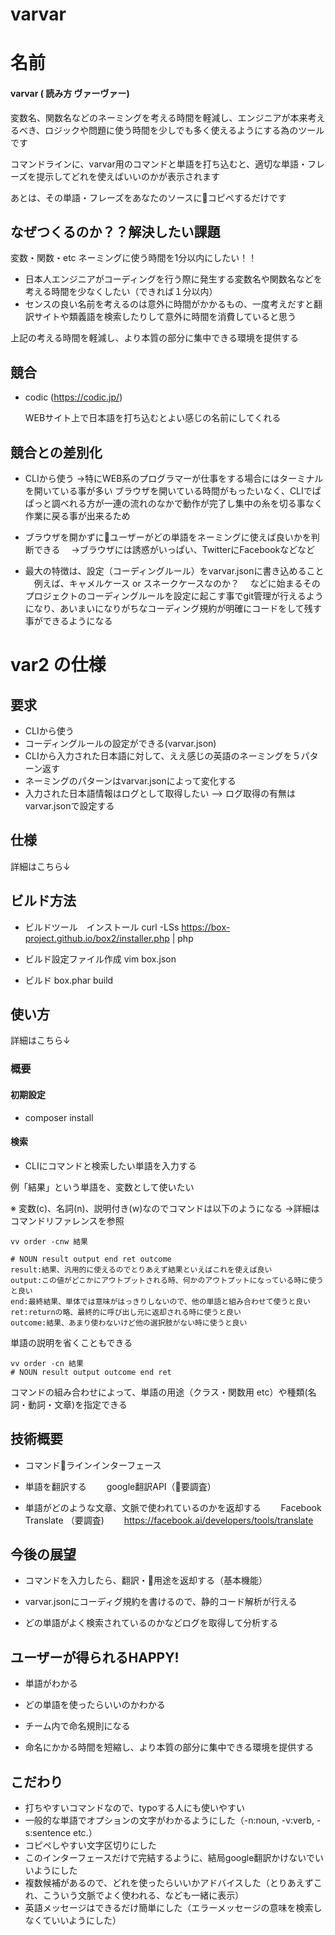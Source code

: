 varvar
====

# 名前
#### varvar ( 読み方 ヴァーヴァー) 

変数名、関数名などのネーミングを考える時間を軽減し、エンジニアが本来考えるべき、ロジックや問題に使う時間を少しでも多く使えるようにする為のツールです

コマンドラインに、varvar用のコマンドと単語を打ち込むと、適切な単語・フレーズを提示してどれを使えばいいのかが表示されます

あとは、その単語・フレーズをあなたのソースにコピペするだけです


## なぜつくるのか？？解決したい課題

変数・関数・etc ネーミングに使う時間を1分以内にしたい！！

 - 日本人エンジニアがコーディングを行う際に発生する変数名や関数名などを考える時間を少なくしたい（できれば１分以内）
- センスの良い名前を考えるのは意外に時間がかかるもの、一度考えだすと翻訳サイトや類義語を検索したりして意外に時間を消費していると思う

上記の考える時間を軽減し、より本質の部分に集中できる環境を提供する

## 競合

- codic (https://codic.jp/)

    WEBサイト上で日本語を打ち込むとよい感じの名前にしてくれる


## 競合との差別化

- CLIから使う
  →特にWEB系のプログラマーが仕事をする場合にはターミナルを開いている事が多い
   ブラウザを開いている時間がもったいなく、CLIでぱぱっと調べれる方が一連の流れのなかで動作が完了し集中の糸を切る事なく作業に戻る事が出来るため

- ブラウザを開かずにユーザーがどの単語をネーミングに使えば良いかを判断できる
　→ブラウザには誘惑がいっぱい、TwitterにFacebookなどなど

- 最大の特徴は、設定（コーディングルール）をvarvar.jsonに書き込めること
　例えば、キャメルケース or スネークケースなのか？
　などに始まるそのプロジェクトのコーディングルールを設定に起こす事でgit管理が行えるようになり、あいまいになりがちなコーディング規約が明確にコードをして残す事ができるようになる


# var2 の仕様

## 要求

- CLIから使う
- コーディングルールの設定ができる(varvar.json)
- CLIから入力された日本語に対して、ええ感じの英語のネーミングを５パターン返す
- ネーミングのパターンはvarvar.jsonによって変化する
- 入力された日本語情報はログとして取得したい --> ログ取得の有無はvarvar.jsonで設定する

## 仕様
詳細はこちら↓


## ビルド方法

- ビルドツール　インストール
    curl -LSs https://box-project.github.io/box2/installer.php | php

- ビルド設定ファイル作成
    vim box.json

- ビルド
box.phar build


## 使い方
詳細はこちら↓

### 概要
#### 初期設定
- composer install


#### 検索
- CLIにコマンドと検索したい単語を入力する
 
 例「結果」という単語を、変数として使いたい

※ 変数(c)、名詞(n)、説明付き(w)なのでコマンドは以下のようになる
→詳細はコマンドリファレンスを参照


```
vv order -cnw 結果

# NOUN result output end ret outcome
result:結果、汎用的に使えるのでとりあえず結果といえばこれを使えば良い
output:この値がどこかにアウトプットされる時、何かのアウトプットになっている時に使うと良い
end:最終結果、単体では意味がはっきりしないので、他の単語と組み合わせて使うと良い
ret:returnの略、最終的に呼び出し元に返却される時に使うと良い
outcome:結果、あまり使わないけど他の選択肢がない時に使うと良い
```

単語の説明を省くこともできる
```
vv order -cn 結果
# NOUN result output outcome end ret
```

コマンドの組み合わせによって、単語の用途（クラス・関数用 etc）や種類(名詞・動詞・文章)を指定できる


## 技術概要

- コマンドラインインターフェース

- 単語を翻訳する
　　google翻訳API（要調査）

- 単語がどのような文章、文脈で使われているのかを返却する
　　Facebook Translate （要調査)
　　https://facebook.ai/developers/tools/translate


## 今後の展望
- コマンドを入力したら、翻訳・用途を返却する（基本機能）

- varvar.jsonにコーディグ規約を書けるので、静的コード解析が行える

- どの単語がよく検索されているのかなどログを取得して分析する


## ユーザーが得られるHAPPY!

- 単語がわかる

- どの単語を使ったらいいのかわかる

- チーム内で命名規則になる

- 命名にかかる時間を短縮し、より本質の部分に集中できる環境を提供する


## こだわり
- 打ちやすいコマンドなので、typoする人にも使いやすい
- 一般的な単語でオプションの文字がわかるようにした（-n:noun, -v:verb, -s:sentence etc.）
- コピペしやすい文字区切りにした
- このインターフェースだけで完結するように、結局google翻訳かけないでいいようにした
- 複数候補があるので、どれを使ったらいいかアドバイスした（とりあえずこれ、こういう文脈でよく使われる、なども一緒に表示）
- 英語メッセージはできるだけ簡単にした（エラーメッセージの意味を検索しなくていいようにした）
